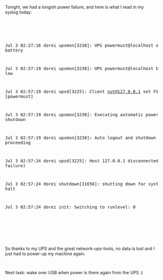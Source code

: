 <html><body><p>Tonight, we had a longish power failure, and here is what I read in my syslog today:<br>

<br>

</p><pre><br>

Jul  3 02:27:16 dorei upsmon[3230]: UPS powermust@localhost on battery<br>

Jul  3 02:57:19 dorei upsmon[3230]: UPS powermust@localhost battery is low<br>

Jul  3 02:57:19 dorei upsd[3225]: Client nut@127.0.0.1 set FSD on UPS [powermust]<br>

Jul  3 02:57:19 dorei upsmon[3230]: Executing automatic power-fail shutdown<br>

Jul  3 02:57:19 dorei upsmon[3230]: Auto logout and shutdown proceeding<br>

Jul  3 02:57:24 dorei upsd[3225]: Host 127.0.0.1 disconnected (read failure)<br>

Jul  3 02:57:24 dorei shutdown[31656]: shutting down for system halt<br>

Jul  3 02:57:24 dorei init: Switching to runlevel: 0<br>

</pre><br>

<br>

So thanks to my UPS and the great network-ups-tools, no data is lost and I just had to power-up my machine again.<br>

<br>

Next task: wake over USB when power is there again from the UPS :)</body></html>